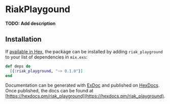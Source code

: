 # RiakPlaygound

**TODO: Add description**

## Installation

If [available in Hex](https://hex.pm/docs/publish), the package can be installed
by adding `riak_playground` to your list of dependencies in `mix.exs`:

```elixir
def deps do
  [{:riak_playground, "~> 0.1.0"}]
end
```

Documentation can be generated with [ExDoc](https://github.com/elixir-lang/ex_doc)
and published on [HexDocs](https://hexdocs.pm). Once published, the docs can
be found at [https://hexdocs.pm/riak_playground](https://hexdocs.pm/riak_playground).

